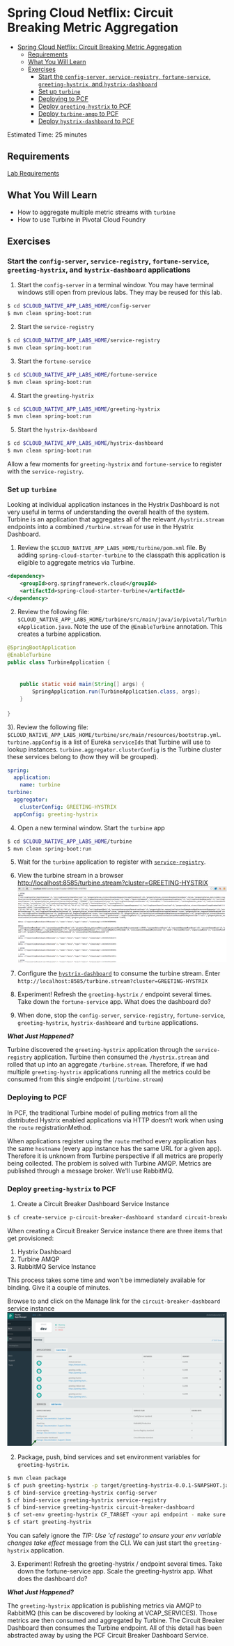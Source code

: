 # Spring Cloud Netflix: Circuit Breaking Metric Aggregation

<!-- TOC depth:6 withLinks:1 updateOnSave:1 orderedList:0 -->

- [Spring Cloud Netflix: Circuit Breaking Metric Aggregation](#spring-cloud-netflix-circuit-breaking-metric-aggregation)
	- [Requirements](#requirements)
	- [What You Will Learn](#what-you-will-learn)
	- [Exercises](#exercises)
		- [Start the  `config-server`,  `service-registry`, `fortune-service`, `greeting-hystrix`, and `hystrix-dashboard`](#start-the-config-server-service-registry-fortune-service-greeting-hystrix-and-hystrix-dashboard)
		- [Set up `turbine`](#set-up-turbine)
		- [Deploying to PCF](#deploying-to-pcf)
		- [Deploy `greeting-hystrix` to PCF](#deploy-greeting-hystrix-to-pcf)
		- [Deploy `turbine-amqp` to PCF](#deploy-turbine-amqp-to-pcf)
		- [Deploy `hystrix-dashboard` to PCF](#deploy-hystrix-dashboard-to-pcf)
<!-- /TOC -->

Estimated Time: 25 minutes

## Requirements

[Lab Requirements](../requirements.md)

## What You Will Learn


* How to aggregate multiple metric streams with `turbine`
* How to use Turbine in Pivotal Cloud Foundry


## Exercises


### Start the  `config-server`,  `service-registry`, `fortune-service`, `greeting-hystrix`, and `hystrix-dashboard` applications

1) Start the `config-server` in a terminal window.  You may have terminal windows still open from previous labs.  They may be reused for this lab.

```bash
$ cd $CLOUD_NATIVE_APP_LABS_HOME/config-server
$ mvn clean spring-boot:run
```

2) Start the `service-registry`

```bash
$ cd $CLOUD_NATIVE_APP_LABS_HOME/service-registry
$ mvn clean spring-boot:run
```

3) Start the `fortune-service`

```bash
$ cd $CLOUD_NATIVE_APP_LABS_HOME/fortune-service
$ mvn clean spring-boot:run
```

4) Start the `greeting-hystrix`

```bash
$ cd $CLOUD_NATIVE_APP_LABS_HOME/greeting-hystrix
$ mvn clean spring-boot:run
```

5) Start the `hystrix-dashboard`

```bash
$ cd $CLOUD_NATIVE_APP_LABS_HOME/hystrix-dashboard
$ mvn clean spring-boot:run
```

Allow a few moments for `greeting-hystrix` and `fortune-service` to register with the `service-registry`.

### Set up `turbine`

Looking at individual application instances in the Hystrix Dashboard is not very useful in terms of understanding the overall health of the system. Turbine is an application that aggregates all of the relevant `/hystrix.stream` endpoints into a combined `/turbine.stream` for use in the Hystrix Dashboard.

1) Review the `$CLOUD_NATIVE_APP_LABS_HOME/turbine/pom.xml` file.  By adding `spring-cloud-starter-turbine` to the classpath this application is eligible to aggregate metrics via Turbine.

```xml
<dependency>
    <groupId>org.springframework.cloud</groupId>
    <artifactId>spring-cloud-starter-turbine</artifactId>
</dependency>
```

2) Review the following file: `$CLOUD_NATIVE_APP_LABS_HOME/turbine/src/main/java/io/pivotal/TurbineApplication.java`.  Note the use of the `@EnableTurbine` annotation. This creates a turbine application.

```java
@SpringBootApplication
@EnableTurbine
public class TurbineApplication {


    public static void main(String[] args) {
        SpringApplication.run(TurbineApplication.class, args);
    }

}
```

3). Review the following file: `$CLOUD_NATIVE_APP_LABS_HOME/turbine/src/main/resources/bootstrap.yml`.  `turbine.appConfig` is a list of Eureka `serviceIds` that Turbine will use to lookup instances.  `turbine.aggregator.clusterConfig` is the Turbine cluster these services belong to (how they will be grouped).

```yml
spring:
  application:
    name: turbine
turbine:
  aggregator:
    clusterConfig: GREETING-HYSTRIX
  appConfig: greeting-hystrix
```

4) Open a new terminal window. Start the `turbine` app

```bash
$ cd $CLOUD_NATIVE_APP_LABS_HOME/turbine
$ mvn clean spring-boot:run
```

5) Wait for the `turbine` application to register with [`service-registry`](http://localhost:8761/).

6) View the turbine stream in a browser [http://localhost:8585/turbine.stream?cluster=GREETING-HYSTRIX](http://localhost:8585/turbine.stream?cluster=GREETING-HYSTRIX)
![turbine-stream](resources/images/turbine-stream.png "turbine-stream")

7) Configure the [`hystrix-dashboard`](http://localhost:8686/hystrix) to consume the turbine stream.  Enter `http://localhost:8585/turbine.stream?cluster=GREETING-HYSTRIX`

8) Experiment! Refresh the `greeting-hystrix` `/` endpoint several times.  Take down the `fortune-service` app.  What does the dashboard do?

9) When done, stop the `config-server`, `service-registry`, `fortune-service`, `greeting-hystrix`, `hystrix-dashboard` and `turbine` applications.

***What Just Happened?***

Turbine discovered the `greeting-hystrix` application through the `service-registry` application.  Turbine then consumed the `/hystrix.stream` and rolled that up into an aggregate `/turbine.stream`.  Therefore, if we had multiple `greeting-hystrix` applications running all the metrics could be consumed from this single endpoint (`/turbine.stream`)

### Deploying to PCF

In PCF, the traditional Turbine model of pulling metrics from all the distributed Hystrix enabled applications via HTTP doesn’t work when using the `route` registrationMethod.  

When applications register using the `route` method every application has the same `hostname` (every app instance has the same URL for a given app).  Therefore it is unknown from Turbine perspective if all metrics are properly being collected.  The problem is solved with Turbine AMQP.  Metrics are published through a message broker.  We'll use RabbitMQ.


### Deploy `greeting-hystrix` to PCF

1) Create a Circuit Breaker Dashboard Service Instance

```bash
$ cf create-service p-circuit-breaker-dashboard standard circuit-breaker-dashboard
```
When creating a Circuit Breaker Service instance there are three items that get provisioned:

1. Hystrix Dashboard
1. Turbine AMQP
1. RabbitMQ Service Instance

This process takes some time and won't be immediately available for binding.  Give it a couple of minutes.

Browse to and click on the Manage link for the `circuit-breaker-dashboard` service instance
![manage](resources/images/manage.png "manage")

2) Package, push, bind services and set environment variables for `greeting-hystrix`.
```bash
$ mvn clean package
$ cf push greeting-hystrix -p target/greeting-hystrix-0.0.1-SNAPSHOT.jar -m 512M --random-route --no-start
$ cf bind-service greeting-hystrix config-server
$ cf bind-service greeting-hystrix service-registry
$ cf bind-service greeting-hystrix circuit-breaker-dashboard
$ cf set-env greeting-hystrix CF_TARGET <your api endpoint - make sure it starts with "https://">
$ cf start greeting-hystrix
```
You can safely ignore the _TIP: Use 'cf restage' to ensure your env variable changes take effect_ message from the CLI. We can just start the `greeting-hystrix` application.

3) Experiment! Refresh the greeting-hystrix / endpoint several times. Take down the fortune-service app. Scale the greeting-hystrix app. What does the dashboard do?

***What Just Happened?***

The `greeting-hystrix` application is publishing metrics via AMQP to RabbitMQ (this can be discovered by looking at VCAP_SERVICES).  Those metrics are then consumed and aggregated by Turbine.  The Circuit Breaker Dashboard then consumes the Turbine endpoint.  All of this detail has been abstracted away by using the PCF Circuit Breaker Dashboard Service.

